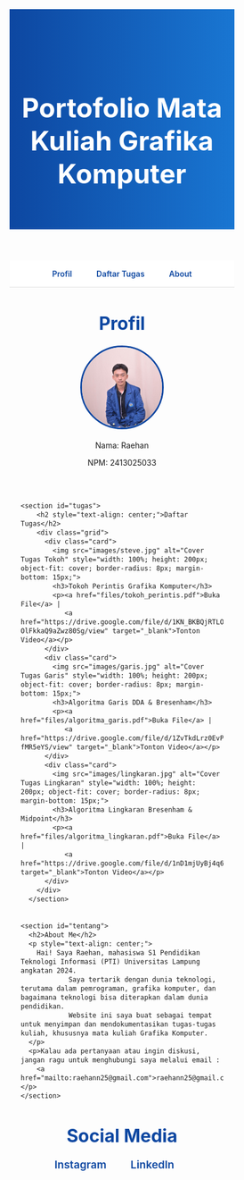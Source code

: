 <html lang="id">
<head>
  <meta charset="UTF-8" />
  <meta name="viewport" content="width=device-width, initial-scale=1.0"/>
  <title>Portofolio Raehan - Grafika Komputer</title>
  <link href="https://fonts.googleapis.com/css2?family=Inter:wght@400;600;700&display=swap" rel="stylesheet">
  <link rel="stylesheet" href="https://cdnjs.cloudflare.com/ajax/libs/font-awesome/6.5.0/css/all.min.css"/>
  <style>
    * {
      box-sizing: border-box;
      margin: 0;
      padding: 0;
    }

    body {
      font-family: 'Inter', sans-serif;
      background-color: #f4f8fb;
      color: #1e2a38;
      line-height: 1.6;
    }

    header {
      background: linear-gradient(to right, #0d47a1, #1976d2);
      color: white;
      padding: 80px 20px 60px;
      text-align: center;
    }

    header h1 {
      font-size: 3rem;
      margin-bottom: 10px;
    }

    nav {
      background-color: #ffffff;
      border-bottom: 1px solid #e0e0e0;
      padding: 15px;
      text-align: center;
    }

    nav a {
      margin: 0 20px;
      color: #0d47a1;
      font-weight: 600;
      text-decoration: none;
      position: relative;
    }

    nav a::after {
      content: '';
      height: 2px;
      width: 0;
      background: #0d47a1;
      position: absolute;
      bottom: -5px;
      left: 0;
      transition: 0.3s;
    }

    nav a:hover::after {
      width: 100%;
    }

    main {
      max-width: 1100px;
      margin: 40px auto;
      padding: 0 20px;
    }

    section {
      margin-bottom: 60px;
    }

    h2 {
      font-size: 2rem;
      color: #0d47a1;
      margin-bottom: 20px;
      text-align: center;
    }

    .grid {
      display: grid;
      grid-template-columns: repeat(auto-fit, minmax(280px, 1fr));
      gap: 20px;
    }

    .card {
      background-color: white;
      border-radius: 12px;
      box-shadow: 0 4px 20px rgba(0,0,0,0.05);
      padding: 20px;
      transition: 0.3s;
    }

    .card:hover {
      transform: translateY(-5px);
      box-shadow: 0 6px 25px rgba(0,0,0,0.1);
    }

    .card h3 {
      margin-bottom: 10px;
      color: #1565c0;
    }

    .contact p {
      margin: 10px 0;
      text-align: center;
    }

    .contact a {
      color: #1565c0;
      text-decoration: none;
    }

    .contact a:hover {
      text-decoration: underline;
    }

    #social {
      text-align: center;
    }

    .social-media {
      margin-top: 10px;
      font-size: 1.2rem;
    }

    .social-media a {
      color: #0d47a1;
      text-decoration: none;
      margin: 0 15px;
      font-weight: 600;
      display: inline-block;
    }

    .social-media a i {
      margin-right: 8px;
    }

    .social-media a:hover {
      color: #1976d2;
    }

    footer {
      text-align: center;
      background-color: #0d47a1;
      padding: 30px 10px;
      color: #cfd8dc;
      font-size: 0.9rem;
      margin-top: 50px;
    }

    @media (max-width: 600px) {
      header h1 {
        font-size: 2rem;
      }

      nav {
        display: flex;
        flex-direction: column;
        gap: 10px;
      }
    }
  </style>
</head>
<body>

  <header>
    <h1>Portofolio Mata Kuliah Grafika Komputer</h1>
  </header>

  <nav>
    <a href="#about">Profil</a>
    <a href="#tugas">Daftar Tugas</a>
    <a href="#tentang">About</a>
  </nav>

  <main>
    <section id="about">
      <h2>Profil</h2>
      <div style="text-align: center;">
        <div style="display: flex; justify-content: center; margin-bottom: 20px;">
          <img src="images/raehan.jpg" alt="Foto Raehan" style="width: 150px; height: 150px; object-fit: cover; border-radius: 50%; border: 3px solid #0d47a1;">
        </div>              
        <p>Nama: Raehan</p>
        <p>NPM: 2413025033</p>
      </div>
    </section>

    <section id="tugas">
        <h2 style="text-align: center;">Daftar Tugas</h2>
        <div class="grid">
          <div class="card">
            <img src="images/steve.jpg" alt="Cover Tugas Tokoh" style="width: 100%; height: 200px; object-fit: cover; border-radius: 8px; margin-bottom: 15px;">
            <h3>Tokoh Perintis Grafika Komputer</h3>
            <p><a href="files/tokoh_perintis.pdf">Buka File</a> | 
               <a href="https://drive.google.com/file/d/1KN_BKBQjRTLONSm-OlFkkaQ9aZwz80Sg/view" target="_blank">Tonton Video</a></p>
          </div>
          <div class="card">
            <img src="images/garis.jpg" alt="Cover Tugas Garis" style="width: 100%; height: 200px; object-fit: cover; border-radius: 8px; margin-bottom: 15px;">
            <h3>Algoritma Garis DDA & Bresenham</h3>
            <p><a href="files/algoritma_garis.pdf">Buka File</a> | 
               <a href="https://drive.google.com/file/d/1ZvTkdLrz0EvPC7Cm7Ngtk_gt-fMR5eYS/view" target="_blank">Tonton Video</a></p>
          </div>
          <div class="card">
            <img src="images/lingkaran.jpg" alt="Cover Tugas Lingkaran" style="width: 100%; height: 200px; object-fit: cover; border-radius: 8px; margin-bottom: 15px;">
            <h3>Algoritma Lingkaran Bresenham & Midpoint</h3>
            <p><a href="files/algoritma_lingkaran.pdf">Buka File</a> | 
               <a href="https://drive.google.com/file/d/1nD1mjUyBj4q6O1A5V8_VNhbqZ2oqQw1-/view" target="_blank">Tonton Video</a></p>
          </div>
        </div>
      </section>      
          

    <section id="tentang">
      <h2>About Me</h2>
      <p style="text-align: center;">
        Hai! Saya Raehan, mahasiswa S1 Pendidikan Teknologi Informasi (PTI) Universitas Lampung angkatan 2024.
                Saya tertarik dengan dunia teknologi, terutama dalam pemrograman, grafika komputer, dan bagaimana teknologi bisa diterapkan dalam dunia pendidikan.
                Website ini saya buat sebagai tempat untuk menyimpan dan mendokumentasikan tugas-tugas kuliah, khususnya mata kuliah Grafika Komputer.
      </p>
      <p>Kalau ada pertanyaan atau ingin diskusi, jangan ragu untuk menghubungi saya melalui email :
        <a href="mailto:raehann25@gmail.com">raehann25@gmail.com</a></p>
    </section>

</section>
    <section id="social">
      <h2>Social Media</h2>
      <div class="social-media">
        <a href="https://instagram.com/_raehann25" target="_blank"><i class="fab fa-instagram"></i>Instagram</a>
        <a href="https://www.linkedin.com/in/raehan-363680326" target="_blank"><i class="fab fa-linkedin"></i>LinkedIn</a>
        <a href="https://www.facebook.com/raehan.olenk" target="_blank"><i class="fab fa-facebook/i>Facebook</a>
      </div>
    </section>


  <footer>
    &copy; 2025 Raehan.
  </footer>

</body>
</html>
